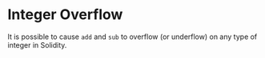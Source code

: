 # Integer Overflow

It is possible to cause `add` and `sub` to overflow (or underflow) on any type of integer in Solidity.  

